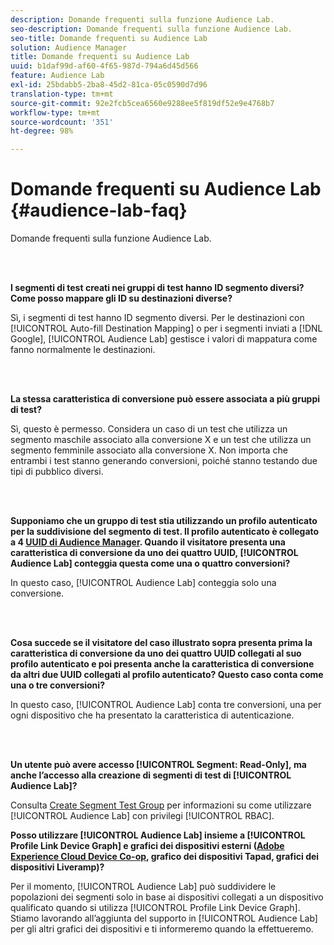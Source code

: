 ```yaml
---
description: Domande frequenti sulla funzione Audience Lab.
seo-description: Domande frequenti sulla funzione Audience Lab.
seo-title: Domande frequenti su Audience Lab
solution: Audience Manager
title: Domande frequenti su Audience Lab
uuid: b1daf99d-af60-4f65-987d-794a6d45d566
feature: Audience Lab
exl-id: 25bdabb5-2ba8-45d2-81ca-05c0590d7d96
translation-type: tm+mt
source-git-commit: 92e2fcb5cea6560e9288ee5f819df52e9e4768b7
workflow-type: tm+mt
source-wordcount: '351'
ht-degree: 98%

---
```


# Domande frequenti su Audience Lab {#audience-lab-faq}

Domande frequenti sulla funzione Audience Lab.

<!-- 

audience-lab-faq.xml

 -->

<br> 

**I segmenti di test creati nei gruppi di test hanno ID segmento diversi? Come posso mappare gli ID su destinazioni diverse?**

Sì, i segmenti di test hanno ID segmento diversi. Per le destinazioni con [!UICONTROL Auto-fill Destination Mapping] o per i segmenti inviati a [!DNL Google], [!UICONTROL Audience Lab] gestisce i valori di mappatura come fanno normalmente le destinazioni.

<br> 

**La stessa caratteristica di conversione può essere associata a più gruppi di test?**

Sì, questo è permesso. Considera un caso di un test che utilizza un segmento maschile associato alla conversione X e un test che utilizza un segmento femminile associato alla conversione X. Non importa che entrambi i test stanno generando conversioni, poiché stanno testando due tipi di pubblico diversi.

<br> 

**Supponiamo che un gruppo di test stia utilizzando un profilo autenticato per la suddivisione del segmento di test. Il profilo autenticato è collegato a 4 [UUID di Audience Manager](../reference/ids-in-aam.md). Quando il visitatore presenta una caratteristica di conversione da uno dei quattro UUID, [!UICONTROL Audience Lab] conteggia questa come una o quattro conversioni?**

In questo caso, [!UICONTROL Audience Lab] conteggia solo una conversione.

<br> 

**Cosa succede se il visitatore del caso illustrato sopra presenta prima la caratteristica di conversione da uno dei quattro UUID collegati al suo profilo autenticato e poi presenta anche la caratteristica di conversione da altri due UUID collegati al profilo autenticato? Questo caso conta come una o tre conversioni?**

In questo caso, [!UICONTROL Audience Lab] conta tre conversioni, una per ogni dispositivo che ha presentato la caratteristica di autenticazione.

<br> 

**Un utente può avere accesso [!UICONTROL Segment: Read-Only], ma anche l’accesso alla creazione di segmenti di test di [!UICONTROL Audience Lab]?**

Consulta [Create Segment Test Group](../features/audience-lab/audience-lab-manage-test-groups.md#create-test-groups) per informazioni su come utilizzare [!UICONTROL Audience Lab] con privilegi [!UICONTROL RBAC].

**Posso utilizzare [!UICONTROL Audience Lab] insieme a [!UICONTROL Profile Link Device Graph] e grafici dei dispositivi esterni ([Adobe Experience Cloud Device Co-op](https://docs.adobe.com/content/help/it-IT/device-co-op/using/home.html), grafico dei dispositivi Tapad, grafici dei dispositivi Liveramp)?**

Per il momento, [!UICONTROL Audience Lab] può suddividere le popolazioni dei segmenti solo in base ai dispositivi collegati a un dispositivo qualificato quando si utilizza [!UICONTROL Profile Link Device Graph]. Stiamo lavorando all’aggiunta del supporto in [!UICONTROL Audience Lab] per gli altri grafici dei dispositivi e ti informeremo quando la effettueremo.
